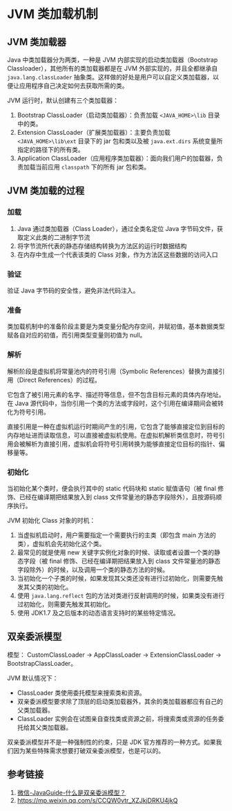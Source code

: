 # JVM 类加载机制


## JVM 类加载器

Java 中类加载器分为两类，一种是 JVM 内部实现的启动类加载器（Bootstrap Classloader），其他所有的类加载器都是在 JVM 外部实现的，并且全都继承自 `java.lang.classLoader` 抽象类。这样做的好处是用户可以自定义类加载器，以便让应用程序自己决定如何去获取所需的类。


JVM 运行时，默认创建有三个类加载器：
1. Bootstrap ClassLoader（启动类加载器）：负责加载 `<JAVA_HOME>\lib` 目录中的类。
2. Extension ClassLoader（扩展类加载器）：主要负责加载 `<JAVA_HOME>\lib\ext` 目录下的 jar 包和类以及被 `java.ext.dirs` 系统变量所指定的路径下的所有类。
3. Application ClassLoader（应用程序类加载器）：面向我们用户的加载器，负责加载当前应用 `classpath` 下的所有 jar 包和类。


## JVM 类加载的过程


### 加载

1. Java 通过类加载器（Class Loader），通过全类名定位 Java 字节码文件，获取定义此类的二进制字节流
2. 将字节流所代表的静态存储结构转换为方法区的运行时数据结构
3. 在内存中生成一个代表该类的 Class 对象，作为方法区这些数据的访问入口

### 验证

验证 Java 字节码的安全性，避免非法代码注入。

### 准备

类加载机制中的准备阶段主要是为类变量分配内存空间，并赋初值，基本数据类型赋各自对应的初值，而引用类型变量则初值为 null。

### 解析

解析阶段是虚拟机将常量池内的符号引用（Symbolic References）替换为直接引用（Direct References）的过程。

它包含了被引用元素的名字、描述符等信息，但不包含目标元素的具体内存地址。在 Java 源代码中，当你引用一个类的方法或字段时，这个引用在编译期间会被转化为符号引用。

直接引用是一种在虚拟机运行时期间产生的引用，它包含了能够直接定位到目标的内存地址进而读取信息，可以直接被虚拟机使用。在虚拟机解析类信息时，符号引用会被解析为直接引用，虚拟机会将符号引用转换为能够直接定位目标的指针、偏移量等。


### 初始化

当初始化某个类时，便会执行其中的 static 代码块和 static 赋值语句（被 final 修饰、已经在编译期把结果放入到 class 文件常量池的静态字段除外），且按源码顺序执行。

JVM 初始化 Class 对象的时机：
1. 当虚拟机启动时，用户需要指定一个需要执行的主类（即包含 main 方法的类），虚拟机会先初始化这个类。
2. 最常见的就是使用 new 关键字实例化对象的时候、读取或者设置一个类的静态字段（被 final 修饰、已经在编译期把结果放入到 class 文件常量池的静态字段除外）的时候，以及调用一个类的静态方法的时候。
3. 当初始化一个子类的时候，如果发现其父类还没有进行过初始化，则需要先触发其父类的初始化。
4. 使用 `java.lang.reflect` 包的方法对类进行反射调用的时候，如果类没有进行过初始化，则需要先触发其初始化。
5. 使用 JDK1.7 及之后版本的动态语言支持时的某些特定情况。


## 双亲委派模型

模型：
CustomClassLoader -> AppClassLoader -> ExtensionClassLoader -> BootstrapClassLoader。

JVM 默认情况下：
- ClassLoader 类使用委托模型来搜索类和资源。
- 双亲委派模型要求除了顶层的启动类加载器外，其余的类加载器都应有自己的父类加载器。
- ClassLoader 实例会在试图亲自查找类或资源之前，将搜索类或资源的任务委托给其父类加载器。

双亲委派模型并不是一种强制性的约束，只是 JDK 官方推荐的一种方式。如果我们因为某些特殊需求想要打破双亲委派模型，也是可以的。


## 参考链接
1. [微信-JavaGuide-什么是双亲委派模型？](https://mp.weixin.qq.com/s/CCQW0vtr_XZJkjDRKU4jkQ)
2. https://mp.weixin.qq.com/s/CCQW0vtr_XZJkjDRKU4jkQ